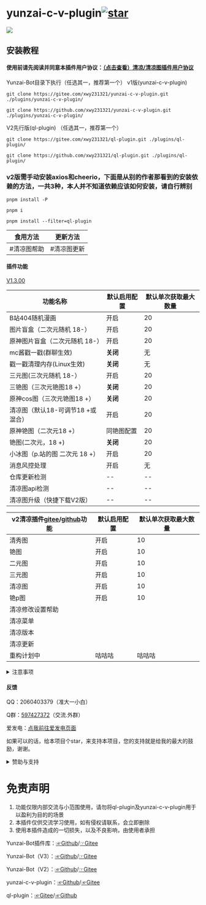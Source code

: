 # yunzai-c-v-plugin<a href='https://gitee.com/xwy231321/yunzai-c-v-plugin/stargazers'><img src='https://gitee.com/xwy231321/yunzai-c-v-plugin/badge/star.svg?theme=dark' alt='star'></img></a>



[![](https://profile-counter.glitch.me/yunzai-c-v-plugin/count.svg)](https://gitee.com/xwy231321/yunzai-c-v-plugin)

## 安装教程

#### 使用前请先阅读并同意本插件用户协议：[（点击查看）清凉/清凉图插件用户协议](https://gitee.com/xwy231321/ql-plugin/blob/master/%E7%94%A8%E6%88%B7%E5%8D%8F%E8%AE%AE.txt)

Yunzai-Bot目录下执行（任选其一，推荐第一个）
v1版(yunzai-c-v-plugin)

```
git clone https://gitee.com/xwy231321/yunzai-c-v-plugin.git ./plugins/yunzai-c-v-plugin/

```

```
git clone https://github.com/xwy231321/yunzai-c-v-plugin.git ./plugins/yunzai-c-v-plugin/

```

V2先行版(ql-plugin) （任选其一，推荐第一个）

```
git clone https://gitee.com/xwy231321/ql-plugin.git ./plugins/ql-plugin/

```
```
git clone https://github.com/xwy231321/ql-plugin.git ./plugins/ql-plugin/

```
### v2版需手动安装axios和cheerio，下面是从别的作者那看到的安装依赖的方法，一共3种，本人并不知道依赖应该如何安装，请自行辨别
```
pnpm install -P
```
```
pnpm i
```
```
pnpm install --filter=ql-plugin
```

| 食用方法 | 更新方法 |
|------|------|
| #清凉图帮助 | #清凉图更新 |


#### 插件功能 

[V1.3.00](./CHANGELOG.md)

| 功能名称                          | 默认启用配置 | 默认单次获取最大数量 |
|-------------------------------|----|------------|
| B站404随机漫画                     | 开启 | 20         |
| 图片盲盒（二次元随机 18-）               | 开启 | 20         |
| 原神图片盲盒（二次元随机 18-）             | 开启 | 20         |
| mc酱戳一戳(群聊生效)                  | **关闭** | 无          |
| 戳一戳清理内存(Linux生效)              | **关闭** | 无          |
| 三元图(三次元随机 18-）           | 开启 | 20         |
| 三铯图（三次元铯图18 +）                | **关闭** | 20         |
| 原神cos图（三次元铯图18 +）             | **关闭** | 20         |
| 清凉图（默认18-可调节18 +或混合）          | 开启 | 20         |
| 原神铯图（二次元18 +）             | 同铯图配置 | 20         |
| 铯图(二次元，18 +)  | **关闭** | 20         |
| 小冰图（p.站的图 二次元 18 +）                       | 开启 | 20          |
| 消息风控处理                        | 开启 | 无          |
| 仓库更新检测              | -- | --          |
| 清凉图api检测              | -- | --          |
| 清凉图升级（快捷下载V2版）              | -- | --          |


| v2清凉插件[gitee](https://gitee.com/xwy231321/ql-plugin)/[github](https://github.com/xwy231321/ql-plugin)功能           | 默认启用配置 | 默认单次获取最大数量 |
|-------------------------------|----|------------|
| 清秀图 | 开启 | 10 |
| 铯图 | 开启 | 10 |
| 二元图 | 开启 | 10 |
| 三元图 | 开启 | 10 |
| 清凉图 | 开启 | 10 |
| 铯p图 | 开启 | 10 |
| 清凉修改设置帮助 |  |  |
| 清凉菜单 |  |  |
| 清凉版本 |  |  |
| 清凉更新 |  |  |
| 重构计划中 | 咕咕咕 | 咕咕咕 |

<details><summary>注意事项</summary>

其中 铯图，三铯图，原神铯图，原神cos图，清凉图可以配置黑名单群聊，见blacklist.yaml

清凉图、铯图 私聊：图片，群聊：聊天记录（概率裂图），小冰图：聊天记录，均不撤回。

群聊中使用时会遇到以下报错

```
发送消息错误:[{"type":"flash","file":"hppts://xxxxxxxxxxxx.com"}]
[ERRO] ApiRejection { code: -70, message: ' 群消息发送失败，可能被风控' }

```
属于**正常情况**。

资源占用10mb左右，仅支持v3云崽，已适配锅巴

**为减缓卡片被和谐的速度，其他功能将不再加入卡片，卡片功能仅维护现存功能。**

</details>

#### 反馈

QQ：2060403379（准大一小白）

Q群：[597427372](https://jq.qq.com/?_wv=1027&k=rPN5Kmfx)（交流.外群）

爱发电：[点我前往爱发电页面](https://afdian.net/a/xwy231321/plan)

如果可以的话，给本项目个star，来支持本项目，您的支持就是给我的最大的鼓励，谢谢。


<details><summary>赞助与支持</summary>

由于插件性质特殊，内群**分享交流**只提供给开发者/赞助商等有贡献人士，在此也感谢大家一路的支持

#### 支持与赞助

鸣谢（排名不分先后）

| 名单  | 主要贡献      |
|-----|-----------|
| 小飞  | 消息风控处理等   |
| 无解  | Linux清理内存 |
| 星念  | 仓库动态检测 |
| Parker Liang  | 图库支持 |

#### 赞助名单

**赞助方式请联系作者**

仅按时间顺序排名，谢谢支持~

| 名单  | 赞助量 | 备注 |
|-----|-----|-----|
| 倾听 | 20 | 无 |
| 维拉 | 100 | 无 |
| 青骢 | 8.88 | 我好喜欢xwy |
| 喵喵喵~ | 8.88 | 欸嘿 |
| Agoni | 5.21 | sagiri天下第一可爱 |
| 黑甘雨 | 100 | 千羽 yyds |
| .. | 30 | 祝越做越好 |
| puppet | 30 | 想做八重大人的修勾 |
| 慕言 | 50 | 暂无 |
| 绝对不熬夜 | 20 | 无 |
| 琉璃·霜染月 | 15 | 无 |
| 可乐 | 10 | 无 |
| 身翻鱼咸 | 5 | 无 |
| 拥晚星 | 10 | 无 |

#### 推荐修改配置使用：

蓝奏云：[☞Windows](https://xwy2.lanzouf.com/ipg2u0im7ybi)/[☞Android](https://xwy2.lanzouf.com/iABUt0im7y8f)密码；1234，蓝奏云无法打开自行百度解决办法

gitee仓库：[☞Windows](https://gitee.com/xwy231321/cv-plugins-in-resources/blob/master/PC%E7%AB%AF%E4%BA%91%E5%B4%BDjs%E6%8F%92%E4%BB%B6%E7%BC%96%E8%BE%91%E5%99%A8.rar)/[☞Android](https://gitee.com/xwy231321/cv-plugins-in-resources/blob/master/NMM_1.12.6.apk)

注：软件源于网络

附赠近万张二次元图片下载地址[点击此处跳转仓库界面](https://gitee.com/xwy231321/cv-plugins-in-resources/tree/master/%E5%9B%BE%E5%BA%93%E9%93%BE%E6%8E%A5) ，注意，txt文件里仅为图片的下载链接，在线查看会报403，请使用批量下载的软件下载

[已知问题](https://gitee.com/xwy231321/cv-plugins-in-resources/blob/master/1.md)

</details>

# 免责声明

1. 功能仅限内部交流与小范围使用，请勿将ql-plugin及yunzai-c-v-plugin用于以盈利为目的的场景
2. 本插件仅供交流学习使用，如有侵权请联系，会立即删除
3. 使用本插件造成的一切损失，以及不良影响，由使用者承担

Yunzai-Bot插件库：[☞Github](https://github.com/yhArcadia/Yunzai-Bot-plugins-index)/[☞Gitee](https://gitee.com/yhArcadia/Yunzai-Bot-plugins-index)

Yunzai-Bot（V3）：[☞Github](https://github.com/Le-niao/Yunzai-Bot)/[☞Gitee](https://gitee.com/Le-niao/Yunzai-Bot) 

Yunzai-Bot（V2）：[☞Github](https://github.com/yoimiya-kokomi/Yunzai-Bot)/[☞Gitee](https://gitee.com/yoimiya-kokomi/Yunzai-Bot) 

yunzai-c-v-plugin：[☞Github](https://github.com/xwy231321/yunzai-c-v-plugin)/[☞Gitee](https://gitee.com/xwy231321/yunzai-c-v-plugin)

ql-plugin：[☞Gitee](https://gitee.com/xwy231321/ql-plugin)/[☞Github](https://github.com/xwy231321/ql-plugin)



